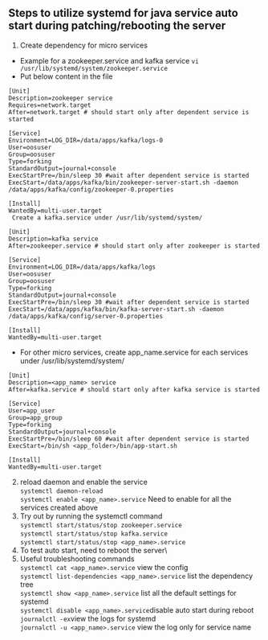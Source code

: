 ## Steps to utilize systemd for java service auto start during patching/rebooting the server
1. Create dependency for micro services
- Example for a zookeeper.service and kafka service
`vi /usr/lib/systemd/system/zookeeper.service`
- Put below content in the file
```
[Unit]
Description=zookeeper service
Requires=network.target
After=network.target # should start only after dependent service is started

[Service]
Environment=LOG_DIR=/data/apps/kafka/logs-0
User=oosuser
Group=oosuser
Type=forking
StandardOutput=journal+console
ExecStartPre=/bin/sleep 30 #wait after dependent service is started
ExecStart=/data/apps/kafka/bin/zookeeper-server-start.sh -daemon /data/apps/kafka/config/zookeeper-0.properties

[Install]
WantedBy=multi-user.target
 Create a kafka.service under /usr/lib/systemd/system/
 ```
 ```
[Unit]
Description=kafka service
After=zookeeper.service # should start only after zookeeper is started

[Service]
Environment=LOG_DIR=/data/apps/kafka/logs
User=oosuser
Group=oosuser
Type=forking
StandardOutput=journal+console
ExecStartPre=/bin/sleep 30 #wait after dependent service is started
ExecStart=/data/apps/kafka/bin/kafka-server-start.sh -daemon /data/apps/kafka/config/server-0.properties

[Install]
WantedBy=multi-user.target
```
- For other micro services, create app_name.service for each services under /usr/lib/systemd/system/
```
[Unit]
Description=<app_name> service
After=kafka.service # should start only after kafka service is started

[Service]
User=app_user
Group=app_group
Type=forking
StandardOutput=journal+console
ExecStartPre=/bin/sleep 60 #wait after dependent service is started
ExecStart=/bin/sh <app_folder>/bin/app-start.sh

[Install]
WantedBy=multi-user.target
```
2. reload daemon and enable the service\
`systemctl daemon-reload`\
`systemctl enable <app_name>.service` Need to enable for all the services created above
3. Try out by running the systemctl command\
`systemctl start/status/stop zookeeper.service`\
`systemctl start/status/stop kafka.service`\
`systemctl start/status/stop <app_name>.service`
4. To test auto start, need to reboot the server\
5. Useful troubleshooting commands\
`systemctl cat <app_name>.service` view the config\
`systemctl list-dependencies <app_name>.service` list the dependency tree\
`systemctl show <app_name>.service` list all the default settings for systemd\
`systemctl disable <app_name>.service`disable auto start during reboot\
`journalctl -ex`view the logs for systemd\
`journalctl -u <app_name>.service` view the log only for service name
